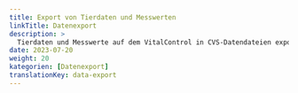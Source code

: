 ```yaml
---
title: Export von Tierdaten und Messwerten
linkTitle: Datenexport
description: >
  Tierdaten und Messwerte auf dem VitalControl in CVS-Datendateien exportieren
date: 2023-07-20
weight: 20
kategorien: [Datenexport]
translationKey: data-export
---
```

